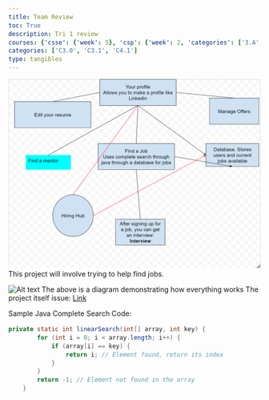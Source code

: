 ```yaml
---
title: Team Review
toc: True
description: Tri 1 review
courses: {'csse': {'week': 5}, 'csp': {'week': 2, 'categories': ['3.A', '5.B']}, 'csa': {'week': 18}}
categories: ['C3.0', 'C3.1', 'C4.1']
type: tangibles
---
```

![Alt text](image-3.png)
This project will involve trying to help find jobs.

![Alt text](image-4.png)
The above is a diagram demonstrating how everything works
The project itself issue: [Link](https://github.com/RIK-CSA/RIK-CSA-backend/issues/1)

Sample Java Complete Search Code:
```java
private static int linearSearch(int[] array, int key) {
        for (int i = 0; i < array.length; i++) {
            if (array[i] == key) {
                return i; // Element found, return its index
            }
        }
        return -1; // Element not found in the array
    }
```